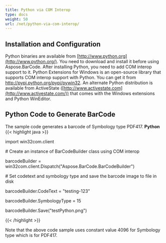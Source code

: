 ```yaml
---
title: Python via COM Interop
type: docs
weight: 50
url: /net/python-via-com-interop/
---
```


## **Installation and Configuration**
Python binaries are available from [http://www.python.org](http://www.python.org/). You need to download and install it before using Aspose.BarCode. After installing Python, you need to add COM interop support to it. Python Extensions for Windows is an open-source library that supports COM interop support with Python. You can get it from <http://pypi.python.org/pypi/pywin32>. An alternate Python distribution is available from ActiveState ([http://www.activestate.com](http://www.activestate.com/)) that comes with the Windows extensions and Python WinEditor.
## **Python Code to Generate BarCode**
The sample code generates a barcode of Symbology type PDF417.
**Python**
{{< highlight java >}}

 import win32com.client

\# Create an instance of BarCodeBuilder class using COM interop

barcodeBuilder = win32com.client.Dispatch("Aspose.BarCode.BarCodeBuilder")

\# Set codetext and symbology type and save the barcode image to file in disk

barcodeBuilder.CodeText = "testing-123"

barcodeBuilder.SymbologyType = 15

barcodeBuilder.Save("testPython.png")

{{< /highlight >}}



Note that the above code sample uses constant value 4096 for Symbology type which is for PDF417. 
